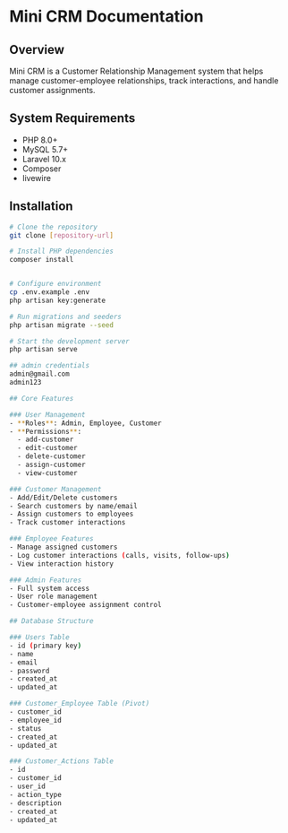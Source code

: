 # Mini CRM Documentation

## Overview
Mini CRM is a Customer Relationship Management system that helps manage customer-employee relationships, track interactions, and handle customer assignments.

## System Requirements
- PHP 8.0+
- MySQL 5.7+
- Laravel 10.x
- Composer
- livewire


## Installation
```bash
# Clone the repository
git clone [repository-url]

# Install PHP dependencies
composer install


# Configure environment
cp .env.example .env
php artisan key:generate

# Run migrations and seeders
php artisan migrate --seed

# Start the development server
php artisan serve

## admin credentials
admin@gmail.com
admin123

## Core Features

### User Management
- **Roles**: Admin, Employee, Customer
- **Permissions**: 
  - add-customer
  - edit-customer
  - delete-customer
  - assign-customer
  - view-customer

### Customer Management
- Add/Edit/Delete customers
- Search customers by name/email
- Assign customers to employees
- Track customer interactions

### Employee Features
- Manage assigned customers
- Log customer interactions (calls, visits, follow-ups)
- View interaction history

### Admin Features
- Full system access
- User role management
- Customer-employee assignment control

## Database Structure

### Users Table
- id (primary key)
- name
- email
- password
- created_at
- updated_at

### Customer_Employee Table (Pivot)
- customer_id
- employee_id
- status
- created_at
- updated_at

### Customer_Actions Table
- id
- customer_id
- user_id
- action_type
- description
- created_at
- updated_at


